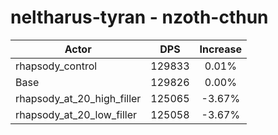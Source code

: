 # neltharus-tyran - nzoth-cthun
| Actor | DPS | Increase |
|---|:---:|:---:|
|rhapsody_control|129833|0.01%|
|Base|129826|0.00%|
|rhapsody_at_20_high_filler|125065|-3.67%|
|rhapsody_at_20_low_filler|125058|-3.67%|
